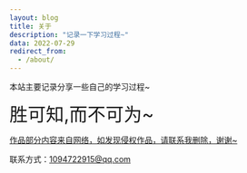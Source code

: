 ```yaml
---
layout: blog
title: 关于
description: "记录一下学习过程~"
data: 2022-07-29
redirect_from:
  - /about/
---
```

本站主要记录分享一些自己的学习过程~

<font size=6>胜可知,而不可为~</font>

<u>作品部分内容来自网络，如发现侵权作品，请联系我删除，谢谢~</u>

联系方式：1094722915@qq.com
